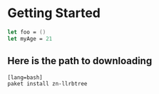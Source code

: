 # Getting Started

```fsharp
let foo = ()
let myAge = 21
```

## Here is the path to downloading 

    [lang=bash]
    paket install zn-llrbtree


